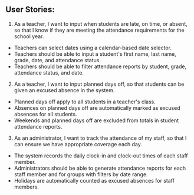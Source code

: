 ## User Stories:
1. As a teacher, I want to input when students are late, on time, or absent, so that I know if they are meeting the attendance requirements for the school year.
<ul>
  <li>Teachers can select dates using a calendar-based date selector.</li>
  <li>Teachers should be able to input a student's first name, last name, grade, date, and attendance status.</li>
  <li>Teachers should be able to filter attendance reports by student, grade, attendance status, and date.</li>
</ul>


2. As a teacher, I want to input planned days off, so that students can be given an excused absence in the system.
<ul>
  <li>Planned days off apply to all students in a teacher's class.</li>
  <li>Absences on planned days off are automatically marked as excused absences for all students.</li>
  <li>Weekends and planned days off are excluded from totals in student attendance reports.</li>
</ul>


3. As an administrator, I want to track the attendance of my staff, so that I can ensure we have appropriate coverage each day. 
<ul>
<li>The system records the daily clock-in and clock-out times of each staff member.</li>
<li>Administrators should be able to generate attendance reports for each staff member and for groups with filters by date range.</li>
<li>Holidays are automatically counted as excused absences for staff members.</li>
</ul>



